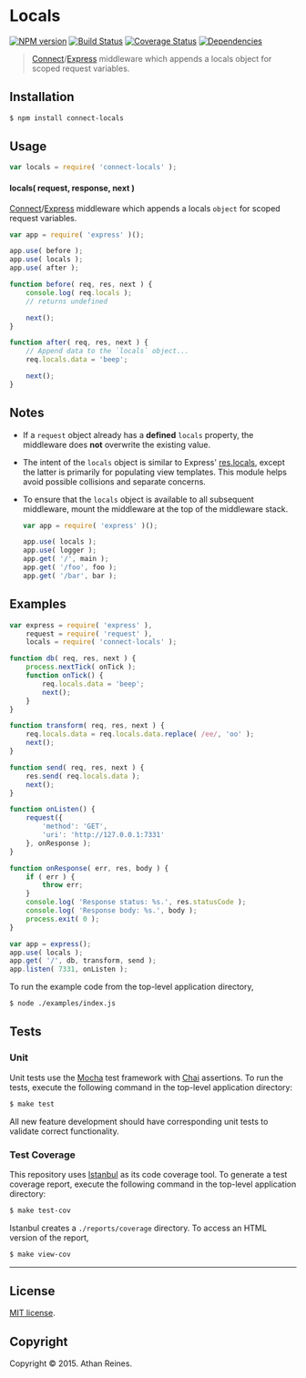 Locals
===
[![NPM version][npm-image]][npm-url] [![Build Status][travis-image]][travis-url] [![Coverage Status][codecov-image]][codecov-url] [![Dependencies][dependencies-image]][dependencies-url]

> [Connect](https://github.com/senchalabs/connect)/[Express](http://expressjs.com/) middleware which appends a locals object for scoped request variables.


## Installation

``` bash
$ npm install connect-locals
```


## Usage

``` javascript
var locals = require( 'connect-locals' );
```

#### locals( request, response, next )

[Connect](https://github.com/senchalabs/connect)/[Express](http://expressjs.com/) middleware which appends a locals `object` for scoped request variables.

``` javascript
var app = require( 'express' )();

app.use( before );
app.use( locals );
app.use( after );

function before( req, res, next ) {
	console.log( req.locals );
	// returns undefined

	next();
}

function after( req, res, next ) {
	// Append data to the `locals` object... 
	req.locals.data = 'beep';

	next();
}
```

## Notes

*	If a `request` object already has a __defined__ `locals` property, the middleware does __not__ overwrite the existing value.
*	The intent of the `locals` object is similar to Express' [res.locals](http://expressjs.com/api.html#res.locals), except the latter is primarily for populating view templates. This module helps avoid possible collisions and separate concerns.
*	To ensure that the `locals` object is available to all subsequent middleware, mount the middleware at the top of the middleware stack.

	``` javascript
	var app = require( 'express' )();

	app.use( locals );
	app.use( logger );
	app.get( '/', main );
	app.get( '/foo', foo );
	app.get( '/bar', bar );
	```


## Examples

``` javascript
var express = require( 'express' ),
	request = require( 'request' ),
	locals = require( 'connect-locals' );

function db( req, res, next ) {
	process.nextTick( onTick );
	function onTick() {
		req.locals.data = 'beep';
		next();
	}
}

function transform( req, res, next ) {
	req.locals.data = req.locals.data.replace( /ee/, 'oo' );
	next();
}

function send( req, res, next ) {
	res.send( req.locals.data );
	next();
}

function onListen() {
	request({
		'method': 'GET',
		'uri': 'http://127.0.0.1:7331'
	}, onResponse );
}

function onResponse( err, res, body ) {
	if ( err ) {
		throw err;
	}
	console.log( 'Response status: %s.', res.statusCode );
	console.log( 'Response body: %s.', body );
	process.exit( 0 );
}

var app = express();
app.use( locals );
app.get( '/', db, transform, send );
app.listen( 7331, onListen );
```

To run the example code from the top-level application directory,

``` bash
$ node ./examples/index.js
```


## Tests

### Unit

Unit tests use the [Mocha](http://mochajs.org/) test framework with [Chai](http://chaijs.com) assertions. To run the tests, execute the following command in the top-level application directory:

``` bash
$ make test
```

All new feature development should have corresponding unit tests to validate correct functionality.


### Test Coverage

This repository uses [Istanbul](https://github.com/gotwarlost/istanbul) as its code coverage tool. To generate a test coverage report, execute the following command in the top-level application directory:

``` bash
$ make test-cov
```

Istanbul creates a `./reports/coverage` directory. To access an HTML version of the report,

``` bash
$ make view-cov
```


---
## License

[MIT license](http://opensource.org/licenses/MIT).


## Copyright

Copyright &copy; 2015. Athan Reines.


[npm-image]: http://img.shields.io/npm/v/connect-locals.svg
[npm-url]: https://npmjs.org/package/connect-locals

[travis-image]: http://img.shields.io/travis/kgryte/connect-locals/master.svg
[travis-url]: https://travis-ci.org/kgryte/connect-locals

[codecov-image]: https://img.shields.io/codecov/c/github/kgryte/connect-locals/master.svg
[codecov-url]: https://codecov.io/github/kgryte/connect-locals?branch=master

[dependencies-image]: http://img.shields.io/david/kgryte/connect-locals.svg
[dependencies-url]: https://david-dm.org/kgryte/connect-locals

[dev-dependencies-image]: http://img.shields.io/david/dev/kgryte/connect-locals.svg
[dev-dependencies-url]: https://david-dm.org/dev/kgryte/connect-locals

[github-issues-image]: http://img.shields.io/github/issues/kgryte/connect-locals.svg
[github-issues-url]: https://github.com/kgryte/connect-locals/issues
